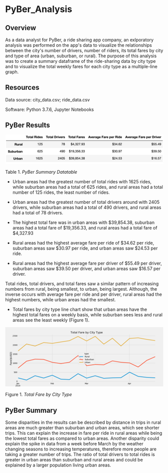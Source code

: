 # PyBer_Analysis

## Overview

As a data analyst for PyBer, a ride sharing app company, an exlporatory analysis was performed on the app's data to visualize the relationships between the city's number of drivers, number of riders, its total fares by city and type of area (urban, suburban, or rural). The purpose of this analysis was to create a summary dataframe of the ride-sharing data by city type and to visualize the total weekly fares for each city type as a multiple-line graph.

## Resources

Data source: city_data.csv; ride_data.csv

Software: Python 3.7.6, Jupyter Notebooks

## PyBer Results

![img_1](https://github.com/jmasurovsky/PyBer_Analysis/blob/master/Analysis/PyBer_Summary_df.png)

Table 1. *PyBer Summary Datatable*

 - Urban areas had the greatest number of total rides with 1625 rides, while suburban areas had a total of 625 rides, and rural areas had a total number of 125 rides, the least number of rides.
 
 - Urban areas had the greatest number of total drivers around with 2405 drivers, while suburban areas had a total of 490 drivers, and rural areas had a total of 78 drivers.
 
 - The highest total fare was in urban areas with $39,854.38, suburban areas had a total fare of $19,356.33, and rural areas had a total fare of $4,327.93

 - Rural areas had the highest average fare per ride of $34.62 per ride, suburban areas saw $30.97 per ride, and urban areas saw $24.53 per ride.
 
 - Rural areas had the highest average fare per driver of $55.49 per driver, suburban areas saw $39.50 per driver, and urban areas saw $16.57 per driver.
 
Total rides, total drivers, and total fares saw a similar pattern of increasing numbers from rural, being smallest, to urban, being largest. Although, the inverse occurs with average fare per ride and per driver, rural areas had the highest numbers, while urban areas had the smallest. 

 - Total fares by city type line chart show that urban areas have the highest total fares on a weekly basis, while suburban sees less and rural areas see the least weekly (Figure 1). 

![img_2](https://github.com/jmasurovsky/PyBer_Analysis/blob/master/Analysis/PyBer_fare_summary.png)

Figure 1. *Total Fare by City Type*


## PyBer Summary

Some disparities in the results can be described by distance in trips in rural areas are much greater than suburban and urban areas, which see shorter trips. This can explain the increase in fare per ride in rural areas while being the lowest total fares as compared to urban areas. Another disparity could  explain the spike in data from a week before March by the weather changing seasons to increasing temperatures, therefore more people are taking a greater number of trips. The ratio of total drivers to total rides is greater in urban areas than suburban and rural areas and could be explained by a larger population living urban areas.



